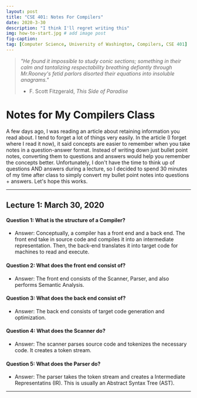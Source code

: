 ```yaml
---
layout: post
title: "CSE 401: Notes For Compilers"
date: 2020-3-30
description: "I think I'll regret writing this"
img: how-to-start.jpg # add image post
fig-caption:
tag: [Computer Science, University of Washington, Compilers, CSE 401]
---
```


> *"He found it impossible to study conic sections; something in their calm and tantalizing respectability breathing defiantly through Mr.Rooney's fetid parlors disorted their equations into insoluble anagrams."*
> - F. Scott Fitzgerald, *This Side of Paradise*

# Notes for My Compilers Class

A few days ago, I was reading an article about retaining information you read about. I tend to forget a lot of things very easily. In the article (I forget where I read it now), it said concepts are easier to remember when you take notes in a question-answer format. Instead of writing down just bullet point notes, converting them to questions and answers would help you remember the concepts better. Unfortunately, I don't have the time to think up of questions AND answers during a lecture, so I decided to spend 30 minutes of my time after class to simply convert my bullet point notes into questions + answers. Let's hope this works.

--- 

## Lecture 1: March 30, 2020

#### Question 1: What is the structure of a Compiler? 
- Answer: Conceptually, a compiler has a front end and a back end. The front end take in source code and compiles it into an intermediate representation. Then, the back-end translates it into target code for machines to read and execute.

#### Question 2: What does the front end consist of? 
- Answer: The front end consists of the Scanner, Parser, and also performs Semantic Analysis. 

#### Question 3: What does the back end consist of? 
- Answer: The back end consists of target code generation and optimization.

#### Question 4: What does the Scanner do?
- Answer: The scanner parses source code and tokenizes the necessary code. It creates a token stream. 

#### Question 5: What does the Parser do? 
- Answer: The parser takes the token stream and creates a Intermediate Representatins (IR). This is usually an Abstract Syntax Tree (AST).

---